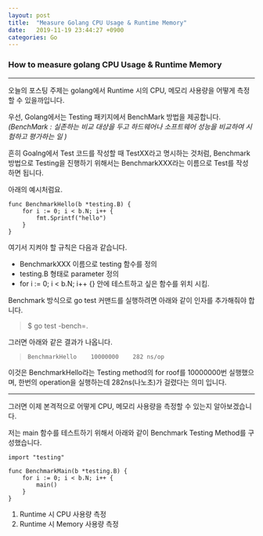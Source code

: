```yaml
---
layout: post
title:  "Measure Golang CPU Usage & Runtime Memory"
date:   2019-11-19 23:44:27 +0900
categories: Go
---
```


### How to measure golang CPU Usage & Runtime Memory

----------

오늘의 포스팅 주제는 golang에서 Runtime 시의 CPU, 메모리 사용량을 어떻게 측정할 수 있을까입니다.

우선, Golang에서는 Testing 패키지에서 BenchMark 방법을 제공합니다.
*(BenchMark : 실존하는 비교 대상을 두고 하드웨어나 소프트웨어 성능을 비교하여 시험하고 평가하는 일 )*

흔히 Goalng에서 Test 코드를 작성할 때 TestXX라고 명시하는 것처럼, Benchmark 방법으로 Testing을 진행하기 위해서는 BenchmarkXXX라는 이름으로 Test를 작성하면 됩니다.

아래의 예시처럼요.

```Golang
func BenchmarkHello(b *testing.B) {
    for i := 0; i < b.N; i++ {
        fmt.Sprintf("hello")
    }
}
```

여기서 지켜야 할 규칙은 다음과 같습니다.

- BenchmarkXXX 이름으로 testing 함수를 정의
- testing.B 형태로 parameter 정의
- for i := 0; i < b.N; i++ {} 안에 테스트하고 싶은 함수를 위치 시킴.

Benchmark 방식으로 go test 커맨드를 실행하려면 아래와 같이 인자를 추가해줘야 합니다.

> $ go test -bench=.

그러면 아래와 같은 결과가 나옵니다. 

>``BenchmarkHello    10000000    282 ns/op``

이것은 BenchmarkHello라는 Testing method의 for roof를 10000000번 실행했으며, 한번의 operation을 실행하는데 282ns(나노초)가 걸렸다는 의미 입니다.

----------

그러면 이제 본격적으로 어떻게 CPU, 메모리 사용량을 측정할 수 있는지 알아보겠습니다.

저는 main 함수를 테스트하기 위해서 아래와 같이 Benchmark Testing Method를 구성했습니다.

```Golang
import "testing"

func BenchmarkMain(b *testing.B) {
    for i := 0; i < b.N; i++ {
        main()
    }
}
```

1. Runtime 시 CPU 사용량 측정
2. Runtime 시 Memory 사용량 측정
